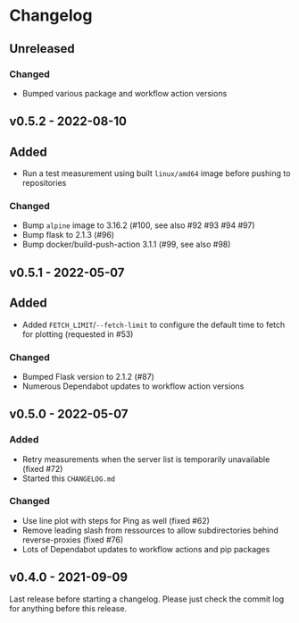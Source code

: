 # Changelog

## Unreleased

### Changed
- Bumped various package and workflow action versions

## v0.5.2 - 2022-08-10

## Added
- Run a test measurement using built `linux/amd64` image before pushing to repositories

### Changed
- Bump `alpine` image to 3.16.2 (#100, see also #92 #93 #94 #97)
- Bump flask to 2.1.3 (#96)
- Bump docker/build-push-action 3.1.1 (#99, see also #98)

## v0.5.1 - 2022-05-07

## Added
- Added `FETCH_LIMIT`/`--fetch-limit` to configure the default time to fetch for plotting (requested in #53)

### Changed
- Bumped Flask version to 2.1.2 (#87)
- Numerous Dependabot updates to workflow action versions

## v0.5.0 - 2022-05-07

### Added
- Retry measurements when the server list is temporarily unavailable (fixed #72)
- Started this `CHANGELOG.md`

### Changed
- Use line plot with steps for Ping as well (fixed #62)
- Remove leading slash from ressources to allow subdirectories behind reverse-proxies (fixed #76)
- Lots of Dependabot updates to workflow actions and pip packages

## v0.4.0 - 2021-09-09

Last release before starting a changelog. Please just check the commit log for
anything before this release.
